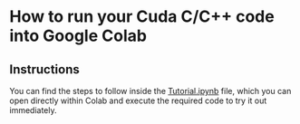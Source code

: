 # How to run your Cuda C/C++ code into Google Colab

## Instructions
You can find the steps to follow inside the [Tutorial.ipynb](https://github.com/Ianneee/Cuda_C-Cpp_into_Colab/blob/main/Tutorial.ipynb) file, which you can open
directly within Colab and execute the required code to try it out immediately.
